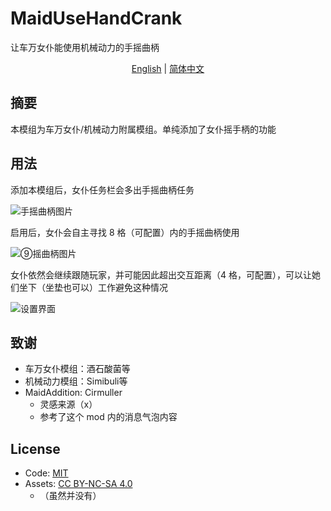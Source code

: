 # MaidUseHandCrank

让车万女仆能使用机械动力的手摇曲柄

<p align="center">
    <a href="README.en_us">English</a> | 
    <a href="#">简体中文</a>
</p>

## 摘要

本模组为车万女仆/机械动力附属模组。单纯添加了女仆摇手柄的功能

## 用法

添加本模组后，女仆任务栏会多出手摇曲柄任务

![手摇曲柄图片](https://s2.loli.net/2025/09/13/icLEZt92NgwVqpA.png)

启用后，女仆会自主寻找 8 格（可配置）内的手摇曲柄使用

![⑨摇曲柄图片](https://s2.loli.net/2025/09/13/yrZ3Yo1qBUazGIL.png)

女仆依然会继续跟随玩家，并可能因此超出交互距离（4 格，可配置），可以让她们坐下（坐垫也可以）工作避免这种情况

![设置界面](https://s2.loli.net/2025/09/13/7EDh2Jm38RXsAfn.png)

## 致谢

- 车万女仆模组：酒石酸菌等
- 机械动力模组：Simibuli等
- MaidAddition: Cirmuller
  - 灵感来源（x）
  - 参考了这个 mod 内的消息气泡内容

## License
- Code: [MIT](https://www.mit.edu/~amini/LICENSE.md)
- Assets: [CC BY-NC-SA 4.0](https://creativecommons.org/licenses/by-nc-sa/4.0/)
  - （虽然并没有）

